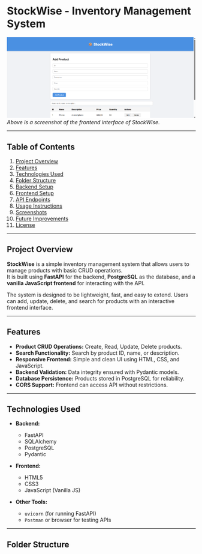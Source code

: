 # StockWise - Inventory Management System

![Frontend Screenshot](ProjectScreenshot.png)  
*Above is a screenshot of the frontend interface of StockWise.*

---

## Table of Contents

1. [Project Overview](#project-overview)  
2. [Features](#features)  
3. [Technologies Used](#technologies-used)  
4. [Folder Structure](#folder-structure)  
5. [Backend Setup](#backend-setup)  
6. [Frontend Setup](#frontend-setup)  
7. [API Endpoints](#api-endpoints)  
8. [Usage Instructions](#usage-instructions)  
9. [Screenshots](#screenshots)  
10. [Future Improvements](#future-improvements)  
11. [License](#license)  

---

## Project Overview

**StockWise** is a simple inventory management system that allows users to manage products with basic CRUD operations.  
It is built using **FastAPI** for the backend, **PostgreSQL** as the database, and a **vanilla JavaScript frontend** for interacting with the API.  

The system is designed to be lightweight, fast, and easy to extend. Users can add, update, delete, and search for products with an interactive frontend interface.

---

## Features

- **Product CRUD Operations:** Create, Read, Update, Delete products.  
- **Search Functionality:** Search by product ID, name, or description.  
- **Responsive Frontend:** Simple and clean UI using HTML, CSS, and JavaScript.  
- **Backend Validation:** Data integrity ensured with Pydantic models.  
- **Database Persistence:** Products stored in PostgreSQL for reliability.  
- **CORS Support:** Frontend can access API without restrictions.

---

## Technologies Used

- **Backend:**  
  - FastAPI  
  - SQLAlchemy  
  - PostgreSQL  
  - Pydantic  

- **Frontend:**  
  - HTML5  
  - CSS3  
  - JavaScript (Vanilla JS)  

- **Other Tools:**  
  - `uvicorn` (for running FastAPI)  
  - `Postman` or browser for testing APIs  

---

## Folder Structure

